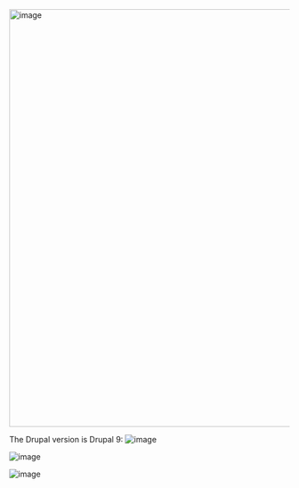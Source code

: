 <img width="749" alt="image" src="https://user-images.githubusercontent.com/59768512/164413183-b75a837e-0178-47c0-93b5-fd7dfcb6c662.png">


The Drupal version is Drupal 9:
![image](https://user-images.githubusercontent.com/70077872/164648153-d13cb920-33c4-4213-83f7-b7c1da267191.png)







![image](https://user-images.githubusercontent.com/70077872/164681966-e03a50e1-90cf-4c51-b440-9ac737f28760.png)


![image](https://user-images.githubusercontent.com/70077872/166906144-583269d0-9c37-4ebc-8404-3d39e7c0de05.png)
